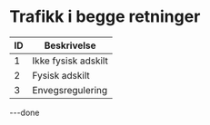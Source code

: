 # Trafikk i begge retninger

| ID | Beskrivelse         |
|----|---------------------|
| 1  | Ikke fysisk adskilt |
| 2  | Fysisk adskilt      |
| 3  | Envegsregulering    |
---done